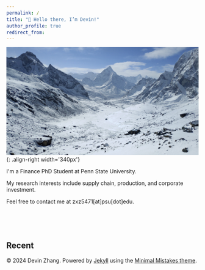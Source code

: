 ```yaml
---
permalink: /
title: "👋 Hello there, I’m Devin!"
author_profile: true
redirect_from: 
---
```


![mountains](/images/mountain.png){: .align-right width='340px'}

I'm a Finance PhD Student at Penn State University. 

My research interests include supply chain, production, and corporate investment. 

Feel free to contact me at zxz5471[at]psu[dot]edu.


<br><br><br>





Recent
------
© 2024 Devin Zhang. Powered by [Jekyll](https://jekyllrb.com/) using the [Minimal Mistakes theme](https://mmistakes.github.io/minimal-mistakes/docs/configuration/).
